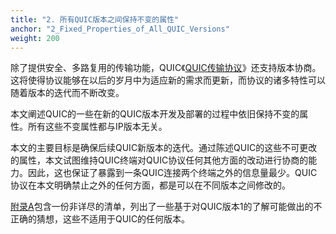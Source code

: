 ```yaml
---
title: "2. 所有QUIC版本之间保持不变的属性"
anchor: "2_Fixed_Properties_of_All_QUIC_Versions"
weight: 200
---
```


除了提供安全、多路复用的传输功能，QUIC《[QUIC传输协议]()》还支持版本协商。这将使得协议能够在以后的岁月中为适应新的需求而更新，而协议的诸多特性可以随着版本的迭代而不断改变。

本文阐述QUIC的一些在新的QUIC版本开发及部署的过程中依旧保持不变的属性。所有这些不变属性都与IP版本无关。

本文的主要目标是确保后续QUIC新版本的迭代。通过陈述QUIC的这些不可更改的属性，本文试图维持QUIC终端对QUIC协议任何其他方面的改动进行协商的能力。因此，这也保证了暴露到一条QUIC连接两个终端之外的信息量最少。QUIC协议在本文明确禁止之外的任何方面，都是可以在不同版本之间修改的。

[附录A]()包含一份非详尽的清单，列出了一些基于对QUIC版本1的了解可能做出的不正确的猜想，这些不适用于QUIC的任何版本。